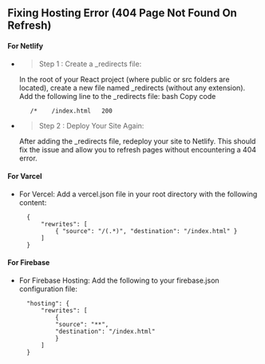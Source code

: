 ## Fixing Hosting Error (404 Page Not Found On Refresh)

#### For Netlify 

- >Step 1 : Create a _redirects file:

    In the root of your React project (where public or src folders are located), create a new file named _redirects (without any extension).
    Add the following line to the _redirects file:
    bash
    Copy code

         /*    /index.html   200


- >Step 2 : Deploy Your Site Again:

    After adding the _redirects file, redeploy your site to Netlify. This should fix the issue and allow you to refresh pages without encountering a 404 error.


#### For Varcel

- For Vercel: Add a vercel.json file in your root directory with the following content:

        {
            "rewrites": [
                { "source": "/(.*)", "destination": "/index.html" }
            ]
        }


#### For Firebase

- For Firebase Hosting: Add the following to your firebase.json configuration file:


        "hosting": {
            "rewrites": [
                {
                "source": "**",
                "destination": "/index.html"
                }
            ]
        }